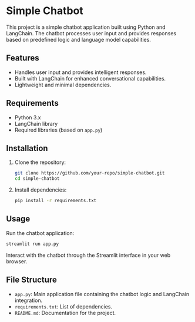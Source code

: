 # Simple Chatbot

This project is a simple chatbot application built using Python and LangChain. The chatbot processes user input and provides responses based on predefined logic and language model capabilities.

## Features

- Handles user input and provides intelligent responses.
- Built with LangChain for enhanced conversational capabilities.
- Lightweight and minimal dependencies.

## Requirements

- Python 3.x
- LangChain library
- Required libraries (based on `app.py`)

## Installation

1. Clone the repository:
    ```bash
    git clone https://github.com/your-repo/simple-chatbot.git
    cd simple-chatbot
    ```

2. Install dependencies:
    ```bash
    pip install -r requirements.txt
    ```

## Usage

Run the chatbot application:
```bash
streamlit run app.py
```

Interact with the chatbot through the Streamlit interface in your web browser.

## File Structure

- `app.py`: Main application file containing the chatbot logic and LangChain integration.
- `requirements.txt`: List of dependencies.
- `README.md`: Documentation for the project.
